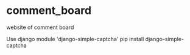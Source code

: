 # comment_board
website of comment board

Use django module 'django-simple-captcha'
pip install django-simple-captcha
